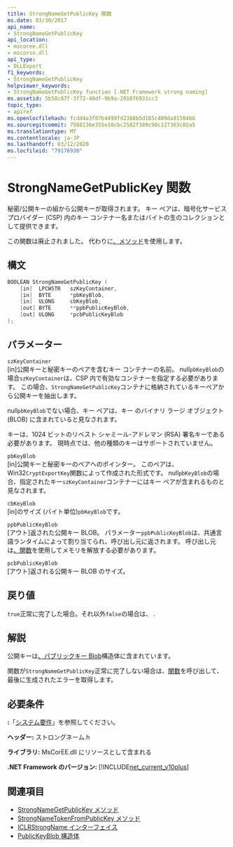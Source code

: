 ```yaml
---
title: StrongNameGetPublicKey 関数
ms.date: 03/30/2017
api_name:
- StrongNameGetPublicKey
api_location:
- mscoree.dll
- mscorsn.dll
api_type:
- DLLExport
f1_keywords:
- StrongNameGetPublicKey
helpviewer_keywords:
- StrongNameGetPublicKey function [.NET Framework strong naming]
ms.assetid: 5b58c87f-3f72-40df-9b9a-291076931cc3
topic_type:
- apiref
ms.openlocfilehash: fcdd4a3f07b4499fd2388b5d165c409da9150466
ms.sourcegitcommit: 7588136e355e10cbc2582f389c90c127363c02a5
ms.translationtype: MT
ms.contentlocale: ja-JP
ms.lasthandoff: 03/12/2020
ms.locfileid: "79176930"
---
```

# <a name="strongnamegetpublickey-function"></a>StrongNameGetPublicKey 関数
秘密/公開キーの組から公開キーが取得されます。 キー ペアは、暗号化サービス プロバイダー (CSP) 内のキー コンテナー名またはバイトの生のコレクションとして提供できます。  
  
 この関数は廃止されました。 代わりに[、メソッド](../hosting/iclrstrongname-strongnamegetpublickey-method.md)を使用します。  
  
## <a name="syntax"></a>構文  
  
```cpp  
BOOLEAN StrongNameGetPublicKey (
    [in]  LPCWSTR   szKeyContainer,  
    [in]  BYTE      *pbKeyBlob,  
    [in]  ULONG     cbKeyBlob,  
    [out] BYTE      **ppbPublicKeyBlob,  
    [out] ULONG     *pcbPublicKeyBlob  
);  
```  
  
## <a name="parameters"></a>パラメーター  
 `szKeyContainer`  
 [in]公開キーと秘密キーのペアを含むキー コンテナーの名前。 null`pbKeyBlob`の場合`szKeyContainer`は、CSP 内で有効なコンテナーを指定する必要があります。 この場合、`StrongNameGetPublicKey`コンテナに格納されているキーペアから公開キーを抽出します。  
  
 null`pbKeyBlob`でない場合、キー ペアは、キー のバイナリ ラージ オブジェクト (BLOB) に含まれていると見なされます。  
  
 キーは、1024 ビットのリベスト シャミール-アドレマン (RSA) 署名キーである必要があります。 現時点では、他の種類のキーはサポートされていません。  
  
 `pbKeyBlob`  
 [in]公開キーと秘密キーのペアへのポインター。 このペアは、Win32`CryptExportKey`関数によって作成された形式です。 null`pbKeyBlob`の場合、指定されたキー`szKeyContainer`コンテナーにはキー ペアが含まれるものと見なされます。  
  
 `cbKeyBlob`  
 [in]のサイズ (バイト単位)`pbKeyBlob`です。  
  
 `ppbPublicKeyBlob`  
 [アウト]返された公開キー BLOB。 パラメーター`ppbPublicKeyBlob`は、共通言語ランタイムによって割り当てられ、呼び出し元に返されます。 呼び出し元は[、関数](strongnamefreebuffer-function.md)を使用してメモリを解放する必要があります。  
  
 `pcbPublicKeyBlob`  
 [アウト]返される公開キー BLOB のサイズ。  
  
## <a name="return-value"></a>戻り値  
 `true`正常に完了した場合。それ以外`false`の場合は、 .  
  
## <a name="remarks"></a>解説  
 公開キーは[、パブリックキー Blob](publickeyblob-structure.md)構造体に含まれています。  
  
 関数が`StrongNameGetPublicKey`正常に完了しない場合は、[関数](strongnameerrorinfo-function.md)を呼び出して、最後に生成されたエラーを取得します。  
  
## <a name="requirements"></a>必要条件  
 **:**「[システム要件](../../get-started/system-requirements.md)」を参照してください。  
  
 **ヘッダー:** ストロングネーム.h  
  
 **ライブラリ:** MsCorEE.dll にリソースとして含まれる  
  
 **.NET Framework のバージョン:** [!INCLUDE[net_current_v10plus](../../../../includes/net-current-v10plus-md.md)]  
  
## <a name="see-also"></a>関連項目

- [StrongNameGetPublicKey メソッド](../hosting/iclrstrongname-strongnamegetpublickey-method.md)
- [StrongNameTokenFromPublicKey メソッド](../hosting/iclrstrongname-strongnametokenfrompublickey-method.md)
- [ICLRStrongName インターフェイス](../hosting/iclrstrongname-interface.md)
- [PublicKeyBlob 構造体](publickeyblob-structure.md)

